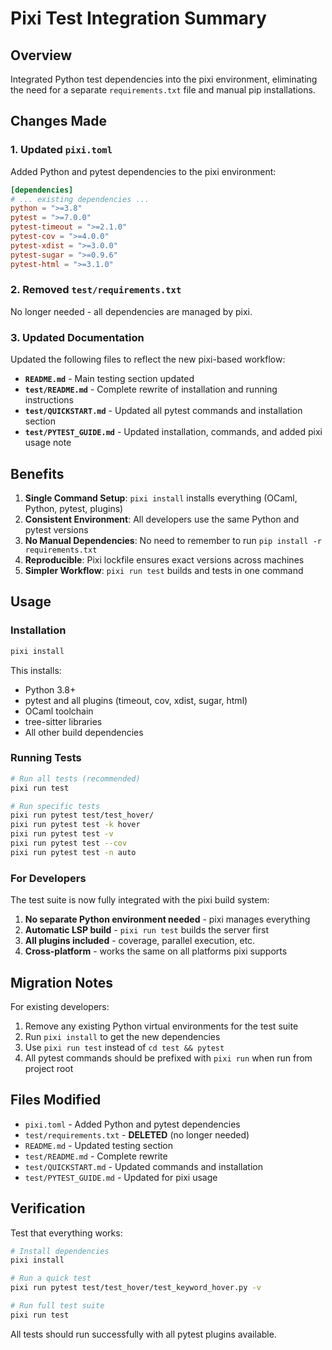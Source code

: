 # Pixi Test Integration Summary

## Overview

Integrated Python test dependencies into the pixi environment, eliminating the need for a separate `requirements.txt` file and manual pip installations.

## Changes Made

### 1. Updated `pixi.toml`

Added Python and pytest dependencies to the pixi environment:

```toml
[dependencies]
# ... existing dependencies ...
python = ">=3.8"
pytest = ">=7.0.0"
pytest-timeout = ">=2.1.0"
pytest-cov = ">=4.0.0"
pytest-xdist = ">=3.0.0"
pytest-sugar = ">=0.9.6"
pytest-html = ">=3.1.0"
```

### 2. Removed `test/requirements.txt`

No longer needed - all dependencies are managed by pixi.

### 3. Updated Documentation

Updated the following files to reflect the new pixi-based workflow:

- **`README.md`** - Main testing section updated
- **`test/README.md`** - Complete rewrite of installation and running instructions
- **`test/QUICKSTART.md`** - Updated all pytest commands and installation section
- **`test/PYTEST_GUIDE.md`** - Updated installation, commands, and added pixi usage note

## Benefits

1. **Single Command Setup**: `pixi install` installs everything (OCaml, Python, pytest, plugins)
2. **Consistent Environment**: All developers use the same Python and pytest versions
3. **No Manual Dependencies**: No need to remember to run `pip install -r requirements.txt`
4. **Reproducible**: Pixi lockfile ensures exact versions across machines
5. **Simpler Workflow**: `pixi run test` builds and tests in one command

## Usage

### Installation

```bash
pixi install
```

This installs:
- Python 3.8+
- pytest and all plugins (timeout, cov, xdist, sugar, html)
- OCaml toolchain
- tree-sitter libraries
- All other build dependencies

### Running Tests

```bash
# Run all tests (recommended)
pixi run test

# Run specific tests
pixi run pytest test/test_hover/
pixi run pytest test -k hover
pixi run pytest test -v
pixi run pytest test --cov
pixi run pytest test -n auto
```

### For Developers

The test suite is now fully integrated with the pixi build system:

1. **No separate Python environment needed** - pixi manages everything
2. **Automatic LSP build** - `pixi run test` builds the server first
3. **All plugins included** - coverage, parallel execution, etc.
4. **Cross-platform** - works the same on all platforms pixi supports

## Migration Notes

For existing developers:

1. Remove any existing Python virtual environments for the test suite
2. Run `pixi install` to get the new dependencies
3. Use `pixi run test` instead of `cd test && pytest`
4. All pytest commands should be prefixed with `pixi run` when run from project root

## Files Modified

- `pixi.toml` - Added Python and pytest dependencies
- `test/requirements.txt` - **DELETED** (no longer needed)
- `README.md` - Updated testing section
- `test/README.md` - Complete rewrite
- `test/QUICKSTART.md` - Updated commands and installation
- `test/PYTEST_GUIDE.md` - Updated for pixi usage

## Verification

Test that everything works:

```bash
# Install dependencies
pixi install

# Run a quick test
pixi run pytest test/test_hover/test_keyword_hover.py -v

# Run full test suite
pixi run test
```

All tests should run successfully with all pytest plugins available.
